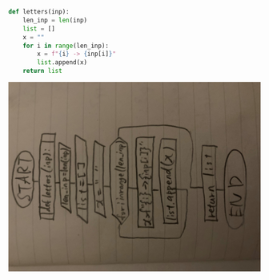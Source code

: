 ```.py
def letters(inp):
    len_inp = len(inp)
    list = []
    x = ""
    for i in range(len_inp):
        x = f"{i} -> {inp[i]}"
        list.append(x)
    return list
```
![](letters_quiz_007_compsci.jpg)
